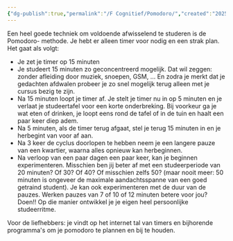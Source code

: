 ```yaml
---
{"dg-publish":true,"permalink":"/F Cognitief/Pomodoro/","created":"2025-06-03T21:08:24.135+02:00","updated":"2025-06-03T21:08:24.777+02:00"}
---
```


Een heel goede techniek om voldoende afwisselend te studeren is de Pomodoro- methode.  Je hebt er alleen timer voor nodig en een strak plan. Het gaat als volgt:
- Je zet je timer op 15 minuten
- Je studeert 15 minuten zo geconcentreerd mogelijk.  Dat wil zeggen: zonder afleiding door muziek, snoepen, GSM, ... En zodra je merkt dat je gedachten afdwalen probeer je zo snel mogelijk terug alleen met je cursus bezig te zijn.
- Na 15 minuten loopt je timer af. Je stelt je timer nu in op 5 minuten en je verlaat je studeertafel voor een korte onderbreking. Bij voorkeur ga je wat eten of drinken, je loopt eens rond de tafel of in de tuin en haalt een paar keer diep adem. 
- Na 5 minuten, als de timer terug afgaat, stel je terug  15 minuten in en je herbegint van voor af aan.
- Na 3 keer de cyclus doorlopen te hebben neem je een langere pauze van een kwartier, waarna alles opnieuw kan herbeginnen.
- Na verloop van een paar dagen een paar keer, kan je beginnen experimenteren. Misschien ben jij beter af met een studeerperiode van 20 minuten? Of 30? Of 40? Of misschien zelfs 50? (maar nooit meer: 50 minuten is ongeveer de maximale aandachtsspanne van een goed getraind student). Je kan ook experimenteren met de duur van de pauzes.  Werken pauzes van 7 of 10 of 12 minuten betere voor jou? Doen!! Op die manier ontwikkel je je eigen heel persoonlijke studeerritme.

Voor de liefhebbers: je vindt op het internet tal van timers en bijhorende programma's om je pomodoro te plannen en bij te houden. 